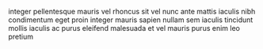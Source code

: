 integer pellentesque mauris vel rhoncus sit vel nunc ante mattis iaculis nibh
condimentum eget proin integer mauris sapien nullam sem iaculis tincidunt
mollis iaculis ac purus eleifend malesuada et vel mauris purus enim leo pretium
